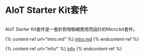 # AIoT Starter Kit套件

<figure><img src="https://kittenbothk.readthedocs.io/en/latest/_images/a1.jpg" alt=""><figcaption></figcaption></figure>

AIoT Starter Kit套件是一套針對物聯網應用而設計的Micro:bit套件。

{% content-ref url="intro.md" %}
[intro.md](intro.md)
{% endcontent-ref %}

{% content-ref url="info/" %}
[info](info/)
{% endcontent-ref %}

